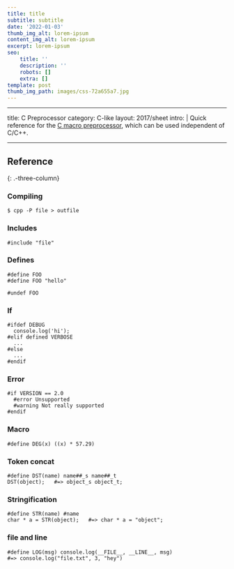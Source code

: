 ```yaml
---
title: title
subtitle: subtitle
date: '2022-01-03'
thumb_img_alt: lorem-ipsum
content_img_alt: lorem-ipsum
excerpt: lorem-ipsum
seo:
    title: ''
    description: ''
    robots: []
    extra: []
template: post
thumb_img_path: images/css-72a655a7.jpg
---
```


---

title: C Preprocessor
category: C-like
layout: 2017/sheet
intro: |
Quick reference for the [C macro preprocessor](https://en.m.wikipedia.org/wiki/C_preprocessor), which can be used independent of C/C++.

---

## Reference

{: .-three-column}

### Compiling

```
$ cpp -P file > outfile
```

### Includes

```
#include "file"
```

### Defines

```
#define FOO
#define FOO "hello"

#undef FOO
```

### If

```
#ifdef DEBUG
  console.log('hi');
#elif defined VERBOSE
  ...
#else
  ...
#endif
```

### Error

```
#if VERSION == 2.0
  #error Unsupported
  #warning Not really supported
#endif
```

### Macro

```
#define DEG(x) ((x) * 57.29)
```

### Token concat

```
#define DST(name) name##_s name##_t
DST(object);   #=> object_s object_t;
```

### Stringification

```
#define STR(name) #name
char * a = STR(object);   #=> char * a = "object";
```

### file and line

```
#define LOG(msg) console.log(__FILE__, __LINE__, msg)
#=> console.log("file.txt", 3, "hey")
```
